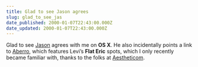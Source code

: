 ```yaml
---
title: Glad to see Jason agrees
slug: glad_to_see_jas
date_published: 2000-01-07T22:43:00.000Z
date_updated: 2000-01-07T22:43:00.000Z
---
```


Glad to see [Jason](http://www.kottke.org/) agrees with me on **OS X**. He also incidentally points a link to [Aberro](http://www.aberro.com/), which features Levi’s **Flat Eric** spots, which I only recently became familiar with, thanks to the folks at [Aestheticom](http://www.aestheti.com).

